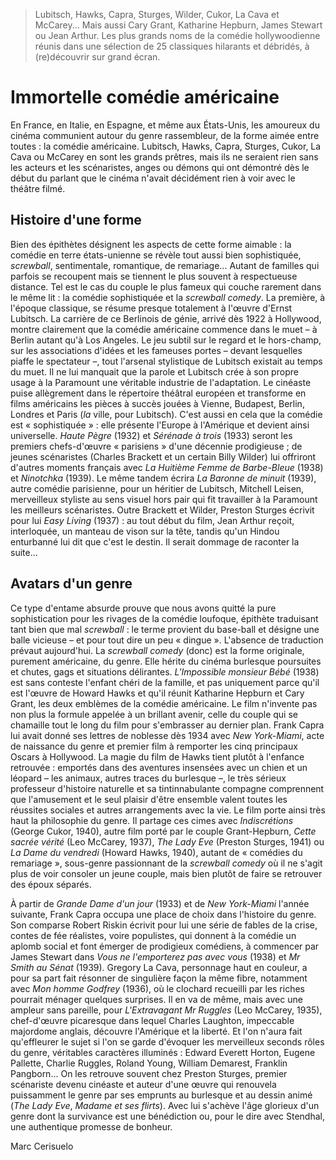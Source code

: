 > Lubitsch, Hawks, Capra, Sturges, Wilder, Cukor, La Cava et McCarey... Mais aussi Cary Grant, Katharine Hepburn, James Stewart ou Jean Arthur. Les plus grands noms de la comédie hollywoodienne réunis dans une sélection de 25 classiques hilarants et débridés, à (re)découvrir sur grand écran.

# Immortelle comédie américaine

En France, en Italie, en Espagne, et même aux États-Unis, les amoureux du cinéma communient autour du genre rassembleur, de la forme aimée entre toutes : la comédie américaine. Lubitsch, Hawks, Capra, Sturges, Cukor, La Cava ou McCarey en sont les grands prêtres, mais ils ne seraient rien sans les acteurs et les scénaristes, anges ou démons qui ont démontré dès le début du parlant que le cinéma n'avait décidément rien à voir avec le théâtre filmé.

## Histoire d'une forme

Bien des épithètes désignent les aspects de cette forme aimable : la comédie en terre états-unienne se révèle tout aussi bien sophistiquée, _screwball_, sentimentale, romantique, de remariage... Autant de familles qui parfois se recoupent mais se tiennent le plus souvent à respectueuse distance. Tel est le cas du couple le plus fameux qui couche rarement dans le même lit : la comédie sophistiquée et la _screwball comedy_. La première, à l'époque classique, se résume presque totalement à l'œuvre d'Ernst Lubitsch. La carrière de ce Berlinois de génie, arrivé dès 1922 à Hollywood, montre clairement que la comédie américaine commence dans le muet – à Berlin autant qu'à Los Angeles. Le jeu subtil sur le regard et le hors-champ, sur les associations d'idées et les fameuses portes – devant lesquelles piaffe le spectateur –, tout l'arsenal stylistique de Lubitsch existait au temps du muet. Il ne lui manquait que la parole et Lubitsch crée à son propre usage à la Paramount une véritable industrie de l'adaptation. Le cinéaste puise allègrement dans le répertoire théâtral européen et transforme en films américains les pièces à succès jouées à Vienne, Budapest, Berlin, Londres et Paris (_la_ ville, pour Lubitsch). C'est aussi en cela que la comédie est « sophistiquée » : elle présente l'Europe à l'Amérique et devient ainsi universelle. _Haute Pègre_ (1932) et _Sérénade à trois_ (1933) seront les premiers chefs-d'œuvre « parisiens » d'une décennie prodigieuse ; de jeunes scénaristes (Charles Brackett et un certain Billy Wilder) lui offriront d'autres moments français avec _La Huitième Femme de Barbe-Bleue_ (1938) et _Ninotchka_ (1939). Le même tandem écrira _La Baronne de minuit_ (1939), autre comédie parisienne, pour un héritier de Lubitsch, Mitchell Leisen, merveilleux styliste au sens visuel hors pair qui fit travailler à la Paramount les meilleurs scénaristes. Outre Brackett et Wilder, Preston Sturges écrivit pour lui _Easy Living_ (1937) : au tout début du film, Jean Arthur reçoit, interloquée, un manteau de vison sur la tête, tandis qu'un Hindou enturbanné lui dit que c'est le destin. Il serait dommage de raconter la suite...

## Avatars d'un genre

Ce type d'entame absurde prouve que nous avons quitté la pure sophistication pour les rivages de la comédie loufoque, épithète traduisant tant bien que mal _screwball_ : le terme provient du base-ball et désigne une balle vicieuse – et pour tout dire un peu « dingue ». L'absence de traduction prévaut aujourd'hui. La _screwball comedy_ (donc) est la forme originale, purement américaine, du genre. Elle hérite du cinéma burlesque poursuites et chutes, gags et situations délirantes. _L'Impossible monsieur Bébé_ (1938) est sans conteste l'enfant chéri de la famille, et pas uniquement parce qu'il est l'œuvre de Howard Hawks et qu'il réunit Katharine Hepburn et Cary Grant, les deux emblèmes de la comédie américaine. Le film n'invente pas non plus la formule appelée à un brillant avenir, celle du couple qui se chamaille tout le long du film pour s'embrasser au dernier plan. Frank Capra lui avait donné ses lettres de noblesse dès 1934 avec _New York-Miami_, acte de naissance du genre et premier film à remporter les cinq principaux Oscars à Hollywood. La magie du film de Hawks tient plutôt à l'enfance retrouvée : emportés dans des aventures insensées avec un chien et un léopard – les animaux, autres traces du burlesque –, le très sérieux professeur d'histoire naturelle et sa tintinnabulante compagne comprennent que l'amusement et le seul plaisir d'être ensemble valent toutes les réussites sociales et autres arrangements avec la vie. Le film porte ainsi très haut la philosophie du genre. Il partage ces cimes avec _Indiscrétions_ (George Cukor, 1940), autre film porté par le couple Grant-Hepburn, _Cette sacrée vérité_ (Leo McCarey, 1937), _The Lady Eve_ (Preston Sturges, 1941) ou _La Dame du vendredi_ (Howard Hawks, 1940), autant de « comédies du remariage », sous-genre passionnant de la _screwball comedy_ où il ne s'agit plus de voir consoler un jeune couple, mais bien plutôt de faire se retrouver des époux séparés.

À partir de _Grande Dame d'un jour_ (1933) et de _New York-Miami_ l'année suivante, Frank Capra occupa une place de choix dans l'histoire du genre. Son comparse Robert Riskin écrivit pour lui une série de fables de la crise, contes de fée réalistes, voire populistes, qui donnent à la comédie un aplomb social et font émerger de prodigieux comédiens, à commencer par James Stewart dans _Vous ne l'emporterez pas avec vous_ (1938) et _Mr Smith au Sénat_ (1939). Gregory La Cava, personnage haut en couleur, a pour sa part fait résonner de singulière façon la même fibre, notamment avec _Mon homme Godfrey_ (1936), où le clochard recueilli par les riches pourrait ménager quelques surprises. Il en va de même, mais avec une ampleur sans pareille, pour _L'Extravagant Mr Ruggles_ (Leo McCarey, 1935), chef-d'œuvre picaresque dans lequel Charles Laughton, impeccable majordome anglais, découvre l'Amérique et la liberté. Et l'on n'aura fait qu'effleurer le sujet si l'on se garde d'évoquer les merveilleux seconds rôles du genre, véritables caractères illuminés : Edward Everett Horton, Eugene Pallette, Charlie Ruggles, Roland Young, William Demarest, Franklin Pangborn... On les retrouve souvent chez Preston Sturges, premier scénariste devenu cinéaste et auteur d'une œuvre qui renouvela puissamment le genre par ses emprunts au burlesque et au dessin animé (_The Lady Eve_, _Madame et ses flirts_). Avec lui s'achève l'âge glorieux d'un genre dont la survivance est une bénédiction ou, pour le dire avec Stendhal, une authentique promesse de bonheur.

<div class="author">Marc Cerisuelo</div>
